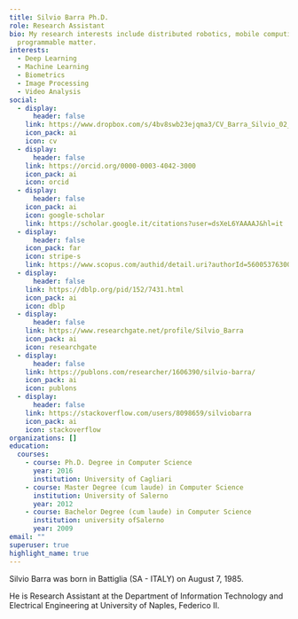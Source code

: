 ```yaml
---
title: Silvio Barra Ph.D.
role: Research Assistant
bio: My research interests include distributed robotics, mobile computing and
  programmable matter.
interests:
  - Deep Learning
  - Machine Learning
  - Biometrics
  - Image Processing
  - Video Analysis
social:
  - display:
      header: false
    link: https://www.dropbox.com/s/4bv8swb23ejqma3/CV_Barra_Silvio_02_2021.pdf?dl=0
    icon_pack: ai
    icon: cv
  - display:
      header: false
    link: https://orcid.org/0000-0003-4042-3000
    icon_pack: ai
    icon: orcid
  - display:
      header: false
    icon_pack: ai
    icon: google-scholar
    link: https://scholar.google.it/citations?user=dsXeL6YAAAAJ&hl=it
  - display:
      header: false
    icon_pack: far
    icon: stripe-s
    link: https://www.scopus.com/authid/detail.uri?authorId=56005376300
  - display:
      header: false
    link: https://dblp.org/pid/152/7431.html
    icon_pack: ai
    icon: dblp
  - display:
      header: false
    link: https://www.researchgate.net/profile/Silvio_Barra
    icon_pack: ai
    icon: researchgate
  - display:
      header: false
    link: https://publons.com/researcher/1606390/silvio-barra/
    icon_pack: ai
    icon: publons
  - display:
      header: false
    link: https://stackoverflow.com/users/8098659/silviobarra
    icon_pack: ai
    icon: stackoverflow
organizations: []
education:
  courses:
    - course: Ph.D. Degree in Computer Science
      year: 2016
      institution: University of Cagliari
    - course: Master Degree (cum laude) in Computer Science
      institution: University of Salerno
      year: 2012
    - course: Bachelor Degree (cum laude) in Computer Science
      institution: university ofSalerno
      year: 2009
email: ""
superuser: true
highlight_name: true
---
```

Silvio Barra was born in Battiglia (SA - ITALY) on August 7, 1985.

He is Research Assistant at the Department of Information Technology and Electrical Engineering at University of Naples, Federico II.
